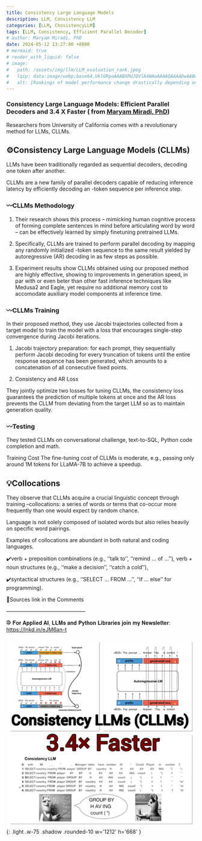 ```yaml
---
title: Consistency Large Language Models
description: LLM, Consistency LLM
categories: [LLM, ChosistencyLLM]
tags: [LLM, Consistency, Efficient Parallel Decoder]
# author: Maryam Miradi, PhD
date: 2024-05-12 13:27:00 +0800
# mermaid: true
# render_with_liquid: false
# image:
#   path: /assets/img/llm/LLM_evaluation_rank.jpeg
#   lqip: data:image/webp;base64,UklGRpoAAABXRUJQVlA4WAoAAAAQAAAADwAABwAAQUxQSDIAAAARL0AmbZurmr57yyIiqE8oiG0bejIYEQTgqiDA9vqnsUSI6H+oAERp2HZ65qP/VIAWAFZQOCBCAAAA8AEAnQEqEAAIAAVAfCWkAALp8sF8rgRgAP7o9FDvMCkMde9PK7euH5M1m6VWoDXf2FkP3BqV0ZYbO6NA/VFIAAAA
#   alt: [Rankings of model performance change drastically depending on which LLM is used as the judge on KILT-NQ]
---
```



### Consistency Large Language Models: Efficient Parallel Decoders and 3.4 X Faster ( from [Maryam Miradi, PhD](https://www.linkedin.com/in/maryammiradi/))


Researchers from University of California comes with a revolutionary method for LLMs, CLLMs.


## ⚙️Consistency Large Language Models (CLLMs)

LLMs have been traditionally regarded as sequential decoders, decoding one token after another.

CLLMs are a new family of parallel decoders capable of reducing inference latency by efficiently decoding an -token sequence per inference step. 

### 〰️CLLMs Methodology 

1. Their research shows this process – mimicking human cognitive process of forming complete sentences in mind before articulating word by word – can be effectively learned by simply finetuning pretrained LLMs.

2. Specifically, CLLMs are trained to perform parallel decoding by mapping any randomly initialized -token sequence to the same result yielded by autoregressive (AR) decoding in as few steps as possible.

3. Experiment results show CLLMs obtained using our proposed method are highly effective, showing to improvements in generation speed, in par with or even beter than other fast inference techniques like Medusa2 and Eagle, yet require no additional memory cost to accomodate auxiliary model components at inference time.

### 〰️CLLMs Training

In their proposed method, they use Jacobi trajectories collected from a target model to train the model with a loss that encourages single-step convergence during Jacobi iterations.

1. Jacobi trajectory preparation: 
for each prompt, they sequentially perform Jacobi decoding for every truncation of tokens until the entire response sequence has been generated, which amounts to a concatenation of all consecutive fixed points.

2. Consistency and AR Loss

They jointly optimize two losses for tuning CLLMs, the consistency loss guarantees the prediction of multiple tokens at once and the AR loss prevents the CLLM from deviating from the target LLM so as to maintain generation quality.

### 〰️Testing

They tested CLLMs on conversational challenge, text-to-SQL, Python code completion and math.

Training Cost
The fine-tuning cost of CLLMs is moderate, e.g., passing only around 1M tokens for LLaMA-7B to achieve a speedup.

## 💡Collocations

They observe that CLLMs acquire a crucial linguistic concept through training –collocations: a series of words or terms that co-occur more frequently than one would expect by random chance. 

Language is not solely composed of isolated words but also relies heavily on specific word pairings. 

Examples of collocations are abundant in both natural and coding languages. 

✔️verb + preposition combinations (e.g., ‘’talk to’’, ‘‘remind … of …’’), verb + noun structures (e.g., ‘‘make a decision’’, ‘‘catch a cold’’),

✔️syntactical structures (e.g., ‘‘SELECT … FROM …’’, ‘‘if … else’’ for programming).

🔗Sources link in the Comments 

———————————————

⭆ 𝐅𝐨𝐫 𝐀𝐩𝐩𝐥𝐢𝐞𝐝 𝐀𝐈, 𝐋𝐋𝐌𝐬 𝐚𝐧𝐝 𝐏𝐲𝐭𝐡𝐨𝐧 𝐋𝐢𝐛𝐫𝐚𝐫𝐢𝐞𝐬 𝐣𝐨𝐢𝐧 𝐦𝐲 𝐍𝐞𝐰𝐬𝐥𝐞𝐭𝐭𝐞𝐫: <https://lnkd.in/eJM6an-t>


![ Faster Consistency LLM  ](/assets/img/news/Faster-Consistency-LLM.jpeg){: .light .w-75 .shadow .rounded-10 w='1212' h='668' }
